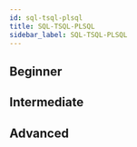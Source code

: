 ```yaml
---
id: sql-tsql-plsql
title: SQL-TSQL-PLSQL
sidebar_label: SQL-TSQL-PLSQL
---
```


## Beginner

## Intermediate

## Advanced
